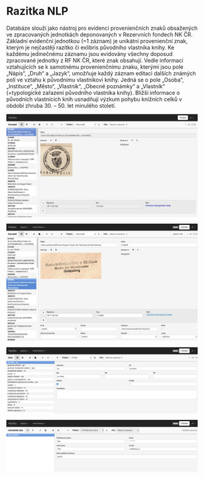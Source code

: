 # Razitka NLP 

Databáze slouží jako nástroj pro evidenci provenienčních znaků obsažených ve zpracovaných jednotkách deponovaných v Rezervních fondech NK ČR. 
Základní evidenční jednotkou (=1 záznam) je unikátní provenienční znak, kterým je nejčastěji razítko či exlibris původního vlastníka knihy. Ke každému jedinečnému záznamu jsou evidovány všechny doposud zpracované jednotky z RF NK ČR, které znak obsahují. 
Vedle informací vztahujících se k samotnému provenienčnímu znaku, kterými jsou pole „Nápis“, „Druh“ a „Jazyk“, umožňuje každý záznam editaci dalších známých polí ve vztahu k původnímu vlastníkovi knihy. Jedná se o pole „Osoba“, „Instituce“, „Město“, „Vlastník“, „Obecné poznámky“ a „Vlastník“ (=typologické zařazení původního vlastníka knihy). 
Bližší informace o původních vlastnících knih usnadňují výzkum pohybu knižních celků v období zhruba 30. – 50. let minulého století.


![image](img/Razitka-Host.png)

![image](img/Razitka-Admin.png)

![image](img/Razitka-Ciselnik.png)

![image](img/Razitka-Uzivatel.png)
